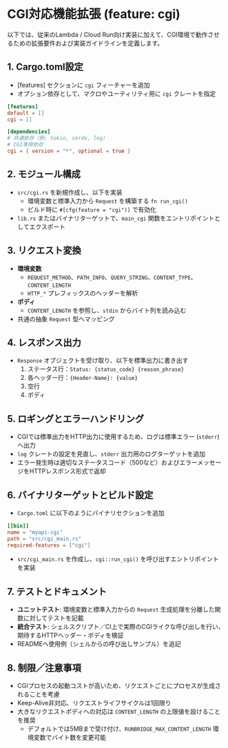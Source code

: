 # CGI対応機能拡張 (feature: cgi)

以下では、従来のLambda / Cloud Run向け実装に加えて、CGI環境で動作させるための拡張要件および実装ガイドラインを定義します。

## 1. Cargo.toml設定
- [features] セクションに `cgi` フィーチャーを追加
- オプション依存として、マクロやユーティリティ用に `cgi` クレートを指定

```toml
[features]
default = []
cgi = []

[dependencies]
# 共通依存（例: tokio, serde, log）
# CGI専用依存
cgi = { version = "*", optional = true }
```

## 2. モジュール構成
- `src/cgi.rs` を新規作成し、以下を実装
  - 環境変数と標準入力から `Request` を構築する `fn run_cgi()`
  - ビルド時に `#[cfg(feature = "cgi")]` で有効化
- `lib.rs` またはバイナリターゲットで、`main_cgi` 関数をエントリポイントとしてエクスポート

## 3. リクエスト変換
- **環境変数**
  - `REQUEST_METHOD`、`PATH_INFO`、`QUERY_STRING`、`CONTENT_TYPE`、`CONTENT_LENGTH`
  - `HTTP_*` プレフィックスのヘッダーを解析
- **ボディ**
  - `CONTENT_LENGTH` を参照し、`stdin` からバイト列を読み込む
- 共通の抽象 `Request` 型へマッピング

## 4. レスポンス出力
- `Response` オブジェクトを受け取り、以下を標準出力に書き出す
  1. ステータス行：`Status: {status_code} {reason_phrase}`
  2. 各ヘッダー行：`{Header-Name}: {value}`
  3. 空行
  4. ボディ

## 5. ロギングとエラーハンドリング
- CGIでは標準出力をHTTP出力に使用するため、ログは標準エラー (`stderr`) へ出力
- `log` クレートの設定を見直し、`stderr` 出力用のログターゲットを追加
- エラー発生時は適切なステータスコード（500など）およびエラーメッセージをHTTPレスポンス形式で返却

## 6. バイナリターゲットとビルド設定
- `Cargo.toml` に以下のようにバイナリセクションを追加

```toml
[[bin]]
name = "myapi-cgi"
path = "src/cgi_main.rs"
required-features = ["cgi"]
```
- `src/cgi_main.rs` を作成し、`cgi::run_cgi()` を呼び出すエントリポイントを実装

## 7. テストとドキュメント
- **ユニットテスト**: 環境変数と標準入力からの `Request` 生成処理を分離した関数に対してテストを記載
- **統合テスト**: シェルスクリプト／CI上で実際のCGIライクな呼び出しを行い、期待するHTTPヘッダー・ボディを検証
- READMEへ使用例（シェルからの呼び出しサンプル）を追記

## 8. 制限／注意事項
- CGIプロセスの起動コストが高いため、リクエストごとにプロセスが生成されることを考慮
- Keep-Alive非対応、リクエストライフサイクルは1回限り
- 大きなリクエストボディへの対応は `CONTENT_LENGTH` の上限値を設けることを推奨
  - デフォルトでは5MBまで受け付け、`RUNBRIDGE_MAX_CONTENT_LENGTH` 環境変数でバイト数を変更可能

